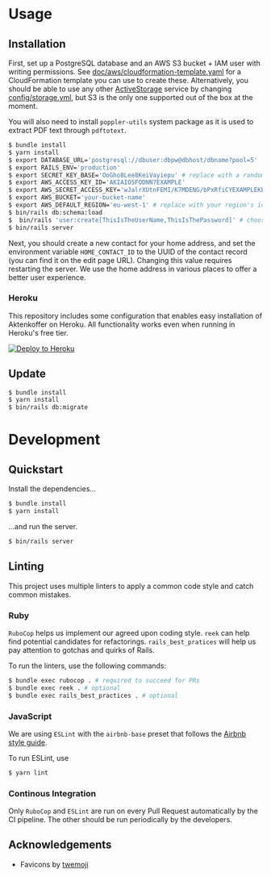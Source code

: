 # Usage

## Installation

First, set up a PostgreSQL database and an AWS S3 bucket + IAM user with writing permissions.
See [doc/aws/cloudformation-template.yaml](doc/aws/cloudformation-template.yaml) for a CloudFormation template you can use to create these.
Alternatively, you should be able to use any other [ActiveStorage](https://edgeguides.rubyonrails.org/active_storage_overview.html) service by changing [config/storage.yml](config/storage.yml), but S3 is the only one supported out of the box at the moment.

You will also need to install `poppler-utils` system package as it is used to extract PDF text through `pdftotext`.

```sh
$ bundle install
$ yarn install
$ export DATABASE_URL='postgresql://dbuser:dbpw@dbhost/dbname?pool=5'
$ export RAILS_ENV='production'
$ export SECRET_KEY_BASE='OoGho8Lee8KeiVayiepu' # replace with a randomly generated key you store securely
$ export AWS_ACCESS_KEY_ID='AKIAIOSFODNN7EXAMPLE'
$ export AWS_SECRET_ACCESS_KEY='wJalrXUtnFEMI/K7MDENG/bPxRfiCYEXAMPLEKEY'
$ export AWS_BUCKET='your-bucket-name'
$ export AWS_DEFAULT_REGION='eu-west-1' # replace with your region's identifier
$ bin/rails db:schema:load
$  bin/rails 'user:create[ThisIsTheUserName,ThisIsThePassword]' # choose a strong password, avoid password being stored in terminal history
$ bin/rails server
```

Next, you should create a new contact for your home address, and set the environment variable `HOME_CONTACT_ID` to the UUID of the contact record (you can find it on the edit page URL).
Changing this value requires restarting the server.
We use the home address in various places to offer a better user experience.

### Heroku
This repository includes some configuration that enables easy installation of Aktenkoffer on Heroku.
All functionality works even when running in Heroku's free tier.

[![Deploy to Heroku](https://www.herokucdn.com/deploy/button.svg)](https://heroku.com/deploy)

## Update
```sh
$ bundle install
$ yarn install
$ bin/rails db:migrate
```

# Development

## Quickstart

Install the dependencies...

```sh
$ bundle install
$ yarn install
```

...and run the server.

```sh
$ bin/rails server
```

## Linting

This project uses multiple linters to apply a common code style and catch common mistakes.

### Ruby

`RuboCop` helps us implement our agreed upon coding style. `reek` can help find potential candidates for refactorings. `rails_best_pratices` will help us pay attention to gotchas and quirks of Rails.

To run the linters, use the following commands:

```sh
$ bundle exec rubocop . # required to succeed for PRs
$ bundle exec reek . # optional
$ bundle exec rails_best_practices . # optional
```

### JavaScript

We are using `ESLint` with the `airbnb-base` preset that follows the [Airbnb style guide](https://github.com/airbnb/javascript).

To run ESLint, use

```sh
$ yarn lint
```

### Continous Integration

Only `RuboCop` and `ESLint` are run on every Pull Request automatically by the CI pipeline. The other should be run periodically by the developers.

## Acknowledgements

+ Favicons by [twemoji](https://twemoji.twitter.com/)
